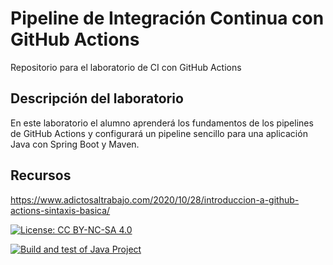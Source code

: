 # Pipeline de Integración Continua con GitHub Actions

Repositorio para el laboratorio de CI con GitHub Actions

## Descripción del laboratorio

En este laboratorio el alumno aprenderá los fundamentos de los pipelines de GitHub Actions y configurará un pipeline
sencillo para una aplicación Java con Spring Boot y Maven. 

## Recursos
https://www.adictosaltrabajo.com/2020/10/28/introduccion-a-github-actions-sintaxis-basica/

[![License: CC BY-NC-SA 4.0](https://img.shields.io/badge/License-CC_BY--NC--SA_4.0-lightgrey.svg)](https://creativecommons.org/licenses/by-nc-sa/4.0/)

[![Build and test of Java Project](https://github.com/ETSISI-EMS/ems2023_lab_1_3_ci_github_actions-Sheila8/actions/workflows/main.yml/badge.svg)](https://github.com/ETSISI-EMS/ems2023_lab_1_3_ci_github_actions-Sheila8/actions/workflows/main.yml)
